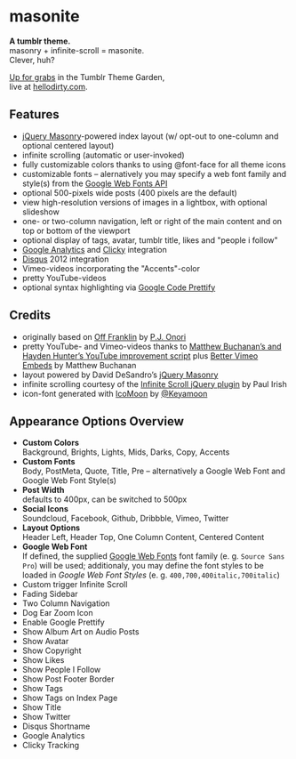 masonite
========

**A tumblr theme.**  
masonry + infinite-scroll = masonite.  
Clever, huh?

[Up for grabs](http://www.tumblr.com/theme/34822) in the Tumblr Theme Garden,  
live at [hellodirty.com](http://hellodirty.com).

Features
--------

*  [jQuery Masonry](http://masonry.desandro.com/)-powered index layout (w/ opt-out to one-column and optional centered layout)
*  infinite scrolling (automatic or user-invoked)
*  fully customizable colors thanks to using @font-face for all theme icons
*  customizable fonts – alernatively you may specify a web font family and style(s) from the [Google Web Fonts API](http://www.google.com/webfonts)
*  optional 500-pixels wide posts (400 pixels are the default)
*  view high-resolution versions of images in a lightbox, with optional slideshow
*  one- or two-column navigation, left or right of the main content and on top or bottom of the viewport
*  optional display of tags, avatar, tumblr title, likes and "people i follow"
*  [Google Analytics](http://www.google.com/analytics/) and [Clicky](http://getclicky.com/) integration
*  [Disqus](http://disqus.com/) 2012 integration
*  Vimeo-videos incorporating the "Accents"-color
*  pretty YouTube-videos
*  optional syntax highlighting via [Google Code Prettify](http://code.google.com/p/google-code-prettify/)

Credits
-------

*  originally based on [Off Franklin](http://somerandomdude.com/projects/off-franklin-tumblr-theme/) by [P.J. Onori](http://somerandomdude.com/)
*  pretty YouTube- and Vimeo-videos thanks to [Matthew Buchanan’s and Hayden Hunter’s YouTube improvement script](http://matthewbuchanan.name/post/451892574/widescreen-youtube-embeds) plus [Better Vimeo Embeds](http://mattbu.ch/tumblr/vimeo-embeds/) by Matthew Buchanan
*  layout powered by David DeSandro’s [jQuery Masonry](http://masonry.desandro.com/)
*  infinite scrolling courtesy of the [Infinite Scroll jQuery plugin](http://www.infinite-scroll.com) by Paul Irish
*  icon-font generated with [IcoMoon](http://icomoon.io/) by [@Keyamoon](http://twitter.com/keyamoon/)

Appearance Options Overview
---------------------------

* **Custom Colors**  
  Background, Brights, Lights, Mids, Darks, Copy, Accents
* **Custom Fonts**  
  Body, PostMeta, Quote, Title, Pre – alternatively a Google Web Font and Google Web Font Style(s)
* **Post Width**  
  defaults to 400px, can be switched to 500px
* **Social Icons**  
  Soundcloud, Facebook, Github, Dribbble, Vimeo, Twitter
* **Layout Options**  
  Header Left, Header Top, One Column Content, Centered Content
* **Google Web Font**  
  If defined, the supplied [Google Web Fonts](http://www.google.com/webfonts) font family (e. g. `Source Sans Pro`) will be used; additionaly, you may define the font styles to be loaded in _Google Web Font Styles_ (e. g. `400,700,400italic,700italic`)
* Custom trigger Infinite Scroll
* Fading Sidebar
* Two Column Navigation
* Dog Ear Zoom Icon
* Enable Google Prettify
* Show Album Art on Audio Posts
* Show Avatar
* Show Copyright
* Show Likes
* Show People I Follow
* Show Post Footer Border
* Show Tags
* Show Tags on Index Page
* Show Title
* Show Twitter
* Disqus Shortname
* Google Analytics
* Clicky Tracking
